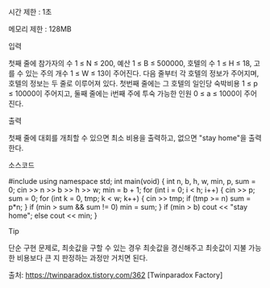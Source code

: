 시간 제한 : 1초

메모리 제한 : 128MB







입력

첫째 줄에 참가자의 수 1 ≤ N ≤ 200, 예산 1 ≤ B ≤ 500000, 호텔의 수 1 ≤ H ≤ 18, 고를 수 있는 주의 개수 1 ≤ W ≤ 13이 주어진다. 다음 줄부터 각 호텔의 정보가 주어지며, 호텔의 정보는 두 줄로 이루어져 있다. 첫번째 줄에는 그 호텔의 일인당 숙박비용 1 ≤ p ≤ 10000이 주어지고, 둘째 줄에는 i번째 주에 투숙 가능한 인원 0 ≤ a ≤ 1000이 주어진다.







출력

첫째 줄에 대회를 개최할 수 있으면 최소 비용을 출력하고, 없으면 "stay home"을 출력한다.







소스코드

#include <iostream>
using namespace std;
int main(void)
{
	int n, b, h, w, min, p, sum = 0;
	cin >> n >> b >> h >> w;
	min = b + 1;
	for (int i = 0; i < h; i++)
	{
		cin >> p;
		sum = 0;
		for (int k = 0, tmp; k < w; k++)
		{
			cin >> tmp;
			if (tmp >= n)
				sum = p*n;
		}
		if (min > sum && sum != 0)
			min = sum;
	}
	if (min > b)
		cout << "stay home";
	else
		cout << min;
}






Tip

단순 구현 문제로, 최솟값을 구할 수 있는 경우 최솟값을 경신해주고 최솟값이 지불 가능한 비용보다 큰 지 판정하는 과정만 거치면 된다.



출처: https://twinparadox.tistory.com/362 [Twinparadox Factory]